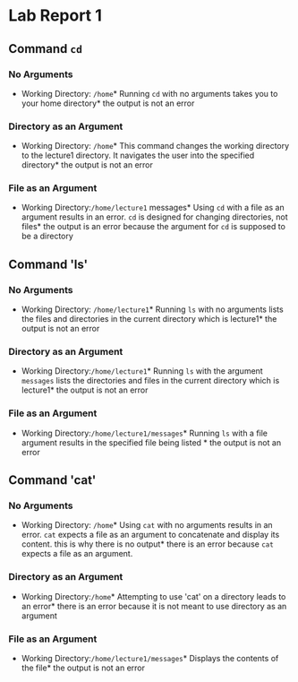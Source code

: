 # Lab Report 1
## Command `cd`
### No Arguments 
* Working Directory: `/home`* Running `cd` with no arguments takes you to your home directory* the output is not an error
### Directory as an Argument
* Working Directory: `/home`* This command changes the working directory to the lecture1 directory. It navigates the user into the specified directory* the output is not an error
### File as an Argument
* Working Directory:`/home/lecture1` messages* Using `cd` with a file as an argument results in an error. `cd` is designed for changing directories, not files* the output is an error because the argument for `cd` is supposed to be a directory
## Command 'ls'
### No Arguments
* Working Directory: `/home/lecture1`* Running `ls` with no arguments lists the files and directories in the current directory which is lecture1* the output is not an error
### Directory as an Argument
* Working Directory:`/home/lecture1`* Running `ls` with the argument `messages` lists the directories and files in the current directory which is lecture1* the output is not an error
### File as an Argument
* Working Directory:`/home/lecture1/messages`* Running `ls` with a file argument results in the specified file being listed * the output is not an error
## Command 'cat'
### No Arguments
* Working Directory: `/home`* Using `cat` with no arguments results in an error. `cat` expects a file as an argument to concatenate and display its content. this is why there is no output* there is an error because `cat` expects a file as an argument.
### Directory as an Argument
* Working Directory:`/home`* Attempting to use 'cat' on a directory leads to an error* there is an error because it is not meant to use directory as an argument
### File as an Argument
* Working Directory:`/home/lecture1/messages`* Displays the contents of the file* the output is not an error
